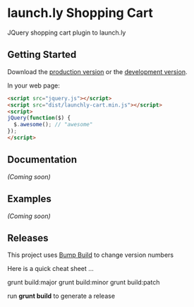 # launch.ly Shopping Cart

JQuery shopping cart plugin to launch.ly

## Getting Started
Download the [production version][min] or the [development version][max].

[min]: https://raw.github.com/launchly/launchly-cart/master/dist/launchly-cart.min.js
[max]: https://raw.github.com/launchly/launchly-cart/master/dist/launchly-cart.js

In your web page:

```html
<script src="jquery.js"></script>
<script src="dist/launchly-cart.min.js"></script>
<script>
jQuery(function($) {
  $.awesome(); // "awesome"
});
</script>
```

## Documentation
_(Coming soon)_

## Examples
_(Coming soon)_

## Releases

This project uses [Bump Build](https://github.com/blueimp/grunt-bump-build-git) to change version numbers

Here is a quick cheat sheet ...

grunt build:major
grunt build:minor
grunt build:patch

run **grunt build** to generate a release
